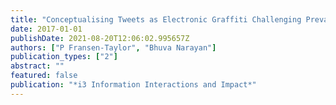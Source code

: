 ```yaml
---
title: "Conceptualising Tweets as Electronic Graffiti Challenging Prevailing Narratives: A Case Study of the Official# AustraliaDay Tweet Archive"
date: 2017-01-01
publishDate: 2021-08-20T12:06:02.995657Z
authors: ["P Fransen-Taylor", "Bhuva Narayan"]
publication_types: ["2"]
abstract: ""
featured: false
publication: "*i3 Information Interactions and Impact*"
---
```


